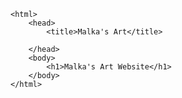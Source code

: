 <DOCTYPE html>

	<html>
		<head>
			<title>Malka's Art</title>
			
		</head>
		<body>
			<h1>Malka's Art Website</h1>
		</body>
	</html>
